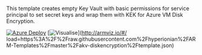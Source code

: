#

This template creates empty Key Vault with basic permissions for service principal to set secret keys and wrap them with KEK for Azure VM Disk Encryption.

[![Azure Deploy](http://azuredeploy.net/deploybutton.png)](https://portal.azure.com/#create/Microsoft.Template/uri/https%3A%2F%2Fraw.githubusercontent.com%2Fhyperionian%2FARM-Templates%2Fmaster%2Fakv-diskencryption%2Ftemplate.json)
[![Visualise](http://armviz.io/visualizebutton.png)](http://armviz.io/#/ load=https%3A%2F%2Fraw.githubusercontent.com%2Fhyperionian%2FARM-Templates%2Fmaster%2Fakv-diskencryption%2Ftemplate.json)